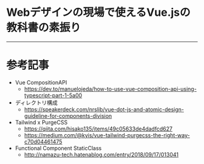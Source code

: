 # Webデザインの現場で使えるVue.jsの教科書の素振り

---

# 参考記事

- Vue CompositionAPI
  - https://dev.to/manuelojeda/how-to-use-vue-composition-api-using-typescript-part-1-5a00
- ディレクトリ構成
  - https://speakerdeck.com/nrslib/vue-dot-js-and-atomic-design-guideline-for-components-division
- Tailwind x PurgeCSS
  - https://qiita.com/hisako135/items/49c05633de4dadfcd627
  - https://medium.com/@kyis/vue-tailwind-purgecss-the-right-way-c70d04461475
- Functional Component StaticClass
  - http://namazu-tech.hatenablog.com/entry/2018/09/17/013041
